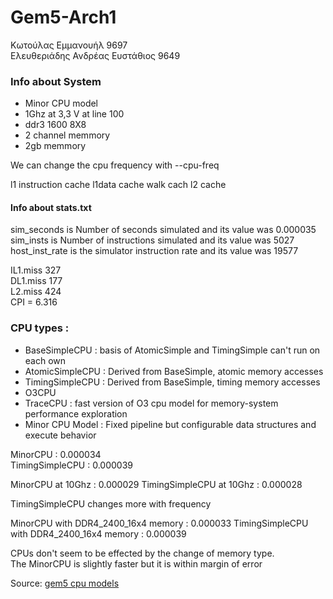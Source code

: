 # Gem5-Arch1  
Κωτούλας Εμμανουήλ 9697  
Ελευθεριάδης Ανδρέας Ευστάθιος 9649  
### Info about System
* Minor CPU model
* 1Ghz at 3,3 V at line 100  
* ddr3 1600 8X8  
* 2 channel memmory
* 2gb memmory  

We can change the cpu frequency with --cpu-freq

l1 instruction cache l1data cache walk cach l2 cache 

#### Info about stats.txt
sim_seconds is Number of seconds simulated and its value was 0.000035  
sim_insts is Number of instructions simulated and its value was 5027  
host_inst_rate is the simulator instruction rate and its value was 19577  

IL1.miss 327  
DL1.miss 177  
L2.miss 424  
CPI = 6.316


### CPU types :  
* BaseSimpleCPU : basis of AtomicSimple and TimingSimple can't run on each own
* AtomicSimpleCPU : Derived from BaseSimple, atomic memory accesses
* TimingSimpleCPU : Derived from BaseSimple, timing memory accesses
* O3CPU
* TraceCPU : fast version of O3 cpu model for memory-system performance exploration
* Minor CPU Model : Fixed pipeline but configurable data structures and execute behavior

MinorCPU : 0.000034  
TimingSimpleCPU : 0.000039  

MinorCPU at 10Ghz : 0.000029
TimingSimpleCPU at 10Ghz : 0.000028

TimingSimpleCPU changes more with frequency

MinorCPU with DDR4_2400_16x4 memory : 0.000033
TimingSimpleCPU with DDR4_2400_16x4 memory : 0.000039  

CPUs don't seem to be effected by the change of memory type.  
The MinorCPU is slightly faster but it is within margin of error    



Source: [gem5 cpu models](www.gem5.org/documentation/general_docs/cpu_models)
